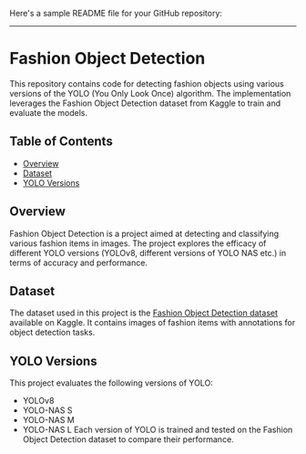 Here's a sample README file for your GitHub repository:

---

# Fashion Object Detection

This repository contains code for detecting fashion objects using various versions of the YOLO (You Only Look Once) algorithm. The implementation leverages the Fashion Object Detection dataset from Kaggle to train and evaluate the models.

## Table of Contents

- [Overview](#overview)
- [Dataset](#dataset)
- [YOLO Versions](#yolo-versions)

## Overview

Fashion Object Detection is a project aimed at detecting and classifying various fashion items in images. The project explores the efficacy of different YOLO versions (YOLOv8, different versions of YOLO NAS etc.) in terms of accuracy and performance.

## Dataset

The dataset used in this project is the [Fashion Object Detection dataset](https://www.kaggle.com/datasets/nguyngiabol/colorful-fashion-dataset-for-object-detection) available on Kaggle. It contains images of fashion items with annotations for object detection tasks.

## YOLO Versions

This project evaluates the following versions of YOLO:

- YOLOv8
- YOLO-NAS S
- YOLO-NAS M
- YOLO-NAS L
Each version of YOLO is trained and tested on the Fashion Object Detection dataset to compare their performance.
